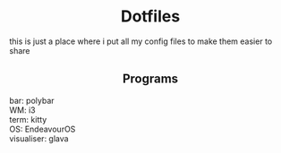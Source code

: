 <h1 align="center">
Dotfiles
</h1>

this is just a place where i put all my config files to make them easier to share

<h2 align="center"> Programs </h2>

bar: polybar <br>
WM: i3 <br>
term: kitty <br>
OS: EndeavourOS <br>
visualiser: glava <br>
